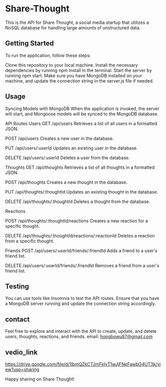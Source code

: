 # Share-Thought

This is the API for Share Thought, a social media startup that utilizes a NoSQL database for handling large amounts of unstructured data.

## Getting Started
To run the application, follow these steps:

Clone this repository to your local machine.
Install the necessary dependencies by running npm install in the terminal.
Start the server by running npm start.
Make sure you have MongoDB installed on your machine, and update the connection string in the server.js file if needed.

## Usage
Syncing Models with MongoDB
When the application is invoked, the server will start, and Mongoose models will be synced to the MongoDB database.

API Routes
Users
GET /api/users
Retrieves a list of all users in a formatted JSON.

POST /api/users
Creates a new user in the database.

PUT /api/users/:userId
Updates an existing user in the database.

DELETE /api/users/:userId
Deletes a user from the database.

Thoughts
GET /api/thoughts
Retrieves a list of all thoughts in a formatted JSON.

POST /api/thoughts
Creates a new thought in the database.

PUT /api/thoughts/:thoughtId
Updates an existing thought in the database.

DELETE /api/thoughts/:thoughtId
Deletes a thought from the database.

Reactions

POST /api/thoughts/:thoughtId/reactions
Creates a new reaction for a specific thought.

DELETE /api/thoughts/:thoughtId/reactions/:reactionId
Deletes a reaction from a specific thought.

Friends
POST /api/users/:userId/friends/:friendId
Adds a friend to a user's friend list.

DELETE /api/users/:userId/friends/:friendId
Removes a friend from a user's friend list.

## Testing
You can use tools like Insomnia to test the API routes. Ensure that you have a MongoDB server running and update the connection string accordingly.


## contact
Feel free to explore and interact with the API to create, update, and delete users, thoughts, reactions, and friends.
email: hongbowu87@gmail.com

## vedio_link
https://drive.google.com/file/d/1lbmQZkCTJmFkIvT1wJjFNeFawbG4UT3k/view?usp=sharing


Happy sharing on Share Thought!